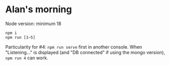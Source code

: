 # Alan's morning

Node version: minimum 18

```
npm i
npm run [1~5]
```

Particularity for #4: `npm run serve` first in another console. When "Listening..." is displayed (and "DB connected" if using the mongo version), `npm run 4` can work.